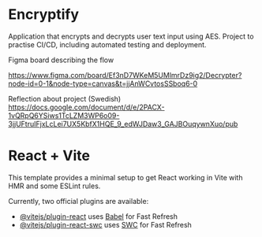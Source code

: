 # Encryptify

Application that encrypts and decrypts user text input using AES. Project to practise CI/CD, including automated testing and deployment.

Figma board describing the flow

https://www.figma.com/board/Ef3nD7WKeM5UMlmrDz9ig2/Decrypter?node-id=0-1&node-type=canvas&t=jjAnWCvtosSSboq6-0

Reflection about project (Swedish)
https://docs.google.com/document/d/e/2PACX-1vQRpQ6YSiws1TcLZM3WP6o09-3jjUFtruIFjxLcLei7UX5KbfX1HQE_9_edWJDaw3_GAJBOuqywnXuo/pub


# React + Vite

This template provides a minimal setup to get React working in Vite with HMR and some ESLint rules.

Currently, two official plugins are available:

- [@vitejs/plugin-react](https://github.com/vitejs/vite-plugin-react/blob/main/packages/plugin-react/README.md) uses [Babel](https://babeljs.io/) for Fast Refresh
- [@vitejs/plugin-react-swc](https://github.com/vitejs/vite-plugin-react-swc) uses [SWC](https://swc.rs/) for Fast Refresh
